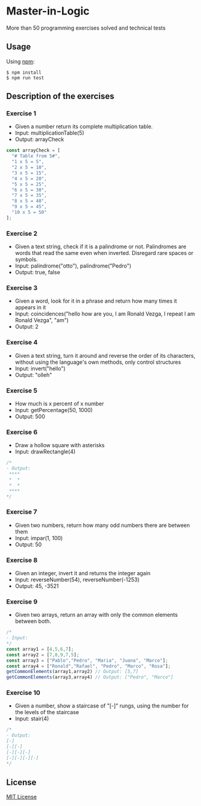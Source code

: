 # Master-in-Logic
More than 50 programming exercises solved and technical tests

## Usage

Using [npm](https://www.npmjs.com/):

    $ npm install
    $ npm run test

## Description of the exercises 

### Exercise 1

- Given a number return its complete multiplication table.
- Input: multiplicationTable(5)
- Output: arrayCheck


```js
const arrayCheck = [
  "# Table from 5#",
  "1 x 5 = 5",
  "2 x 5 = 10",
  "3 x 5 = 15",
  "4 x 5 = 20",
  "5 x 5 = 25",
  "6 x 5 = 30",
  "7 x 5 = 35",
  "8 x 5 = 40",
  "9 x 5 = 45",
  "10 x 5 = 50"
];
```

### Exercise 2

- Given a text string, check if it is a palindrome or not. Palindromes are words that read the same even when inverted. Disregard rare spaces or symbols.
- Input: palindrome("otto"), palindrome("Pedro")
- Output: true, false

### Exercise 3

- Given a word, look for it in a phrase and return how many times it appears in it
- Input: coincidences("hello how are you, I am Ronald Vezga, I repeat I am Ronald Vezga", "am")
- Output: 2

### Exercise 4

- Given a text string, turn it around and reverse the order of its characters, without using the language's own methods, only control structures
- Input: invert("hello")
- Output: "olleh"

### Exercise 5

- How much is x percent of x number
- Input: getPercentage(50, 1000)
- Output: 500

### Exercise 6

- Draw a hollow square with asterisks
- Input: drawRectangle(4)


```js
/*
- Output: 
 ****
 *  *
 *  *
 ****
*/
```

### Exercise 7

- Given two numbers, return how many odd numbers there are between them
- Input: impar(1, 100)
- Output: 50

### Exercise 8

- Given an integer, invert it and returns the integer again
- Input: reverseNumber(54), reverseNumber(-1253)
- Output: 45, -3521

### Exercise 9

- Given two arrays, return an array with only the common elements between both.


```js
/*
- Input:
*/
const array1 = [4,5,6,7];
const array2 = [7,8,9,7,5];
const array3 = ["Pablo","Pedro", "Maria", "Juana", "Marco"];
const array4 = ["Ronald","Rafael", "Pedro", "Marco", "Rosa"];
getCommonElements(array1,array2) // Output: [5,7]
getCommonElements(array3,array4) // Output: ["Pedro", "Marco"]
```

### Exercise 10

- Given a number, show a staircase of "[-]" rungs, using the number for the levels of the staircase
- Input: stair(4)


```js
/*
- Output:
[-]
[-][-]
[-][-][-]
[-][-][-][-]
*/
```

## License

[MIT License](/LICENSE)



